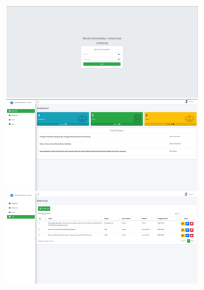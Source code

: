 ![alt text](public/assets/image/login.png) ![alt text](public/assets//image/dashboard.png) ![alt text](public/assets//image/arsip.png)
